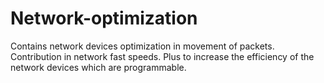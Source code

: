 # Network-optimization
Contains network devices optimization in movement of packets.
Contribution in network fast speeds.
Plus to increase the efficiency of the network devices which are programmable.
